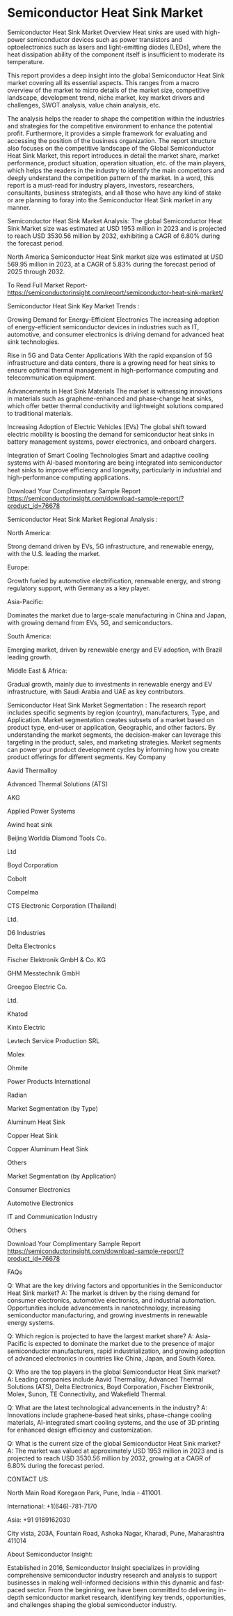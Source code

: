 <h1>Semiconductor Heat Sink Market</h1>
Semiconductor Heat Sink Market Overview
Heat sinks are used with high-power semiconductor devices such as power transistors and optoelectronics such as lasers and light-emitting diodes (LEDs), where the heat dissipation ability of the component itself is insufficient to moderate its temperature.

This report provides a deep insight into the global Semiconductor Heat Sink market covering all its essential aspects. This ranges from a macro overview of the market to micro details of the market size, competitive landscape, development trend, niche market, key market drivers and challenges, SWOT analysis, value chain analysis, etc.

The analysis helps the reader to shape the competition within the industries and strategies for the competitive environment to enhance the potential profit. Furthermore, it provides a simple framework for evaluating and accessing the position of the business organization. The report structure also focuses on the competitive landscape of the Global Semiconductor Heat Sink Market, this report introduces in detail the market share, market performance, product situation, operation situation, etc. of the main players, which helps the readers in the industry to identify the main competitors and deeply understand the competition pattern of the market.
In a word, this report is a must-read for industry players, investors, researchers, consultants, business strategists, and all those who have any kind of stake or are planning to foray into the Semiconductor Heat Sink market in any manner.

Semiconductor Heat Sink Market Analysis:
The global Semiconductor Heat Sink Market size was estimated at USD 1953 million in 2023 and is projected to reach USD 3530.56 million by 2032, exhibiting a CAGR of 6.80% during the forecast period.

North America Semiconductor Heat Sink market size was estimated at USD 569.95 million in 2023, at a CAGR of 5.83% during the forecast period of 2025 through 2032.


To Read Full Market Report-
https://semiconductorinsight.com/report/semiconductor-heat-sink-market/

Semiconductor Heat Sink Key Market Trends  :

Growing Demand for Energy-Efficient Electronics
The increasing adoption of energy-efficient semiconductor devices in industries such as IT, automotive, and consumer electronics is driving demand for advanced heat sink technologies.

Rise in 5G and Data Center Applications
With the rapid expansion of 5G infrastructure and data centers, there is a growing need for heat sinks to ensure optimal thermal management in high-performance computing and telecommunication equipment.

Advancements in Heat Sink Materials
The market is witnessing innovations in materials such as graphene-enhanced and phase-change heat sinks, which offer better thermal conductivity and lightweight solutions compared to traditional materials.

Increasing Adoption of Electric Vehicles (EVs)
The global shift toward electric mobility is boosting the demand for semiconductor heat sinks in battery management systems, power electronics, and onboard chargers.

Integration of Smart Cooling Technologies
Smart and adaptive cooling systems with AI-based monitoring are being integrated into semiconductor heat sinks to improve efficiency and longevity, particularly in industrial and high-performance computing applications.


Download Your Complimentary Sample Report
https://semiconductorinsight.com/download-sample-report/?product_id=76678


Semiconductor Heat Sink Market Regional Analysis :

North America:

Strong demand driven by EVs, 5G infrastructure, and renewable energy, with the U.S. leading the market.

Europe:

Growth fueled by automotive electrification, renewable energy, and strong regulatory support, with Germany as a key player.

Asia-Pacific:

Dominates the market due to large-scale manufacturing in China and Japan, with growing demand from EVs, 5G, and semiconductors.

South America:

Emerging market, driven by renewable energy and EV adoption, with Brazil leading growth.

Middle East & Africa:

Gradual growth, mainly due to investments in renewable energy and EV infrastructure, with Saudi Arabia and UAE as key contributors.

Semiconductor Heat Sink Market Segmentation :
The research report includes specific segments by region (country), manufacturers, Type, and Application. Market segmentation creates subsets of a market based on product type, end-user or application, Geographic, and other factors. By understanding the market segments, the decision-maker can leverage this targeting in the product, sales, and marketing strategies. Market segments can power your product development cycles by informing how you create product offerings for different segments.
Key Company

Aavid Thermalloy

Advanced Thermal Solutions (ATS)

AKG

Applied Power Systems

Awind heat sink

Beijing Worldia Diamond Tools Co.

Ltd

Boyd Corporation

Cobolt

Compelma

CTS Electronic Corporation (Thailand)

Ltd.

D6 Industries

Delta Electronics

Fischer Elektronik GmbH & Co. KG

GHM Messtechnik GmbH

Greegoo Electric Co.

Ltd.

Khatod

Kinto Electric

Levtech Service Production SRL

Molex

Ohmite

Power Products International

Radian

Market Segmentation (by Type)

Aluminum Heat Sink

Copper Heat Sink

Copper Aluminum Heat Sink

Others

Market Segmentation (by Application)

Consumer Electronics

Automotive Electronics

IT and Communication Industry

Others


Download Your Complimentary Sample Report
https://semiconductorinsight.com/download-sample-report/?product_id=76678


FAQs

Q: What are the key driving factors and opportunities in the Semiconductor Heat Sink market?
A: The market is driven by the rising demand for consumer electronics, automotive electronics, and industrial automation. Opportunities include advancements in nanotechnology, increasing semiconductor manufacturing, and growing investments in renewable energy systems.


Q: Which region is projected to have the largest market share?
A: Asia-Pacific is expected to dominate the market due to the presence of major semiconductor manufacturers, rapid industrialization, and growing adoption of advanced electronics in countries like China, Japan, and South Korea.


Q: Who are the top players in the global Semiconductor Heat Sink market?
A: Leading companies include Aavid Thermalloy, Advanced Thermal Solutions (ATS), Delta Electronics, Boyd Corporation, Fischer Elektronik, Molex, Sunon, TE Connectivity, and Wakefield Thermal.


Q: What are the latest technological advancements in the industry?
A: Innovations include graphene-based heat sinks, phase-change cooling materials, AI-integrated smart cooling systems, and the use of 3D printing for enhanced design efficiency and customization.


Q: What is the current size of the global Semiconductor Heat Sink market?
A: The market was valued at approximately USD 1953 million in 2023 and is projected to reach USD 3530.56 million by 2032, growing at a CAGR of 6.80% during the forecast period.


CONTACT US:

North Main Road Koregaon Park, Pune, India - 411001.

International: +1(646)-781-7170

Asia: +91 9169162030


City vista, 203A, Fountain Road, Ashoka Nagar, Kharadi, Pune, Maharashtra 411014


About Semiconductor Insight:

Established in 2016, Semiconductor Insight specializes in providing comprehensive semiconductor industry research and analysis to support businesses in making well-informed decisions within this dynamic and fast-paced sector. From the beginning, we have been committed to delivering in-depth semiconductor market research, identifying key trends, opportunities, and challenges shaping the global semiconductor industry. 

